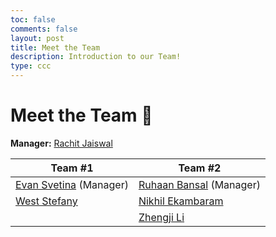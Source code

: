 ```yaml
---
toc: false
comments: false
layout: post
title: Meet the Team
description: Introduction to our Team!
type: ccc
---
```


# Meet the Team 🚀

**Manager:** [Rachit Jaiswal](https://github.com/rachit-j/)

| **Team #1** | **Team #2**  |
|---------|----------|
| [Evan Svetina](https://github.com/EvanSvetina) (Manager)   | [Ruhaan Bansal](https://github.com/Ruhaan-Bansal) (Manager)  |
| [West Stefany](https://github.com/THEGAMER221148)    |  [Nikhil Ekambaram](https://github.com/Nikhile22427)    |
|   | [Zhengji Li](https://github.com/xinjiav2)          |



